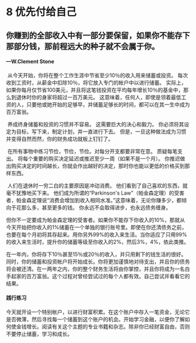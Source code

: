 # 8 优先付给自己

## 你赚到的全部收入中有一部分要保留，如果你不能存下那部分钱，那前程远大的种子就不会属于你。

#### —W.Clement Stone

​ 从今天开始，你将在整个工作生涯中节省至少10％的收入用来储蓄或投资。 每次收到工资时，从薪金中扣除10％，将它放入专门的帐户中以进行储蓄。 实际上，如果你每月仅节省100美元，并且将这笔钱投资在平均每年增长10％的基金中，那么到退休时你的身家将超过一百万美元。 这意味着，任何人，即使是领着最低工资的人，只要他或她开始的足够早，并储蓄足够长的时间，都可以在其一生中成为百万富翁。

​ 养成终身储蓄和投资的习惯并不容易。 这需要巨大的决心和毅力。 你必须将其设定为目标，写下来，制定计划，并一直进行下去。 但是，一旦这种做法成为习惯并变得自然而然，你的财务成功就板上钉钉了。

​ 在所有事物中练习节俭，节俭，节俭。对每分开支都要非常在意。 质疑每笔支出。 将每个重要的购买决定延迟或推迟至少一周（如果不是一个月）。 你推迟做出购买决定的时间越长，你就会作出越好的决定，那时你也能以更低的价格买到那样东西。

​ 人们在退休时一穷二白的主要原因是冲动消费。 他们看到了自己喜欢的东西，就毫不犹豫地买下来。 他们成为所谓的“Parkinson's Law”（帕金森定理）的受害者，帕金森定理说“消费会增加到收入相同水准。”这意味着，无论你赚多少，都倾向于花那么多，甚至更多的钱。 你永远不会取得进步，也永远债务缠身。

​ 但你不一定要成为帕金森定理的受害者。如果你不能存下你收入的10%，那就从今天开始把你收入的1%储蓄在一个单独的银行账号里。即使在你还清债务之前，也要在每个月初将其存起来。用你另外99%的收入来生活。当你适应了只用99%的收入来生活时，提升你的储蓄等级至你收入的2%，然后3%，4%，依此类推。

​ 在一年内，你将存下10％甚至15％或20％的收入，并只用剩下的钱生活的很好。同时，你的储蓄和投资帐户将开始成长。你将更加谨慎地对待支出，并且你的债务将会被还清。在一两年之内，你的整个财务生活将由你掌控，并且你将成为一名白手起家的百万富翁。这个过程对曾经尝试过的每个人都有效。自己尝试并看看它的结果。

#### 践行练习

今天就开设一个特别帐户，以进行财富积累。在这个账户中存入一笔资金，无论它是否微薄，然后寻找每一个储蓄到这个账户的机会。开始学习金融，以便你了解如何使金钱增长。阅读有关这个主题的专业书籍和杂志。除非你已经财富自由，否则不要停止储蓄，学习和成长。

